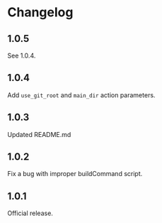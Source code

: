 # Changelog

## 1.0.5

See 1.0.4.

## 1.0.4

Add `use_git_root` and `main_dir` action parameters.

## 1.0.3

Updated README.md

## 1.0.2

Fix a bug with improper buildCommand script.

## 1.0.1

Official release.
